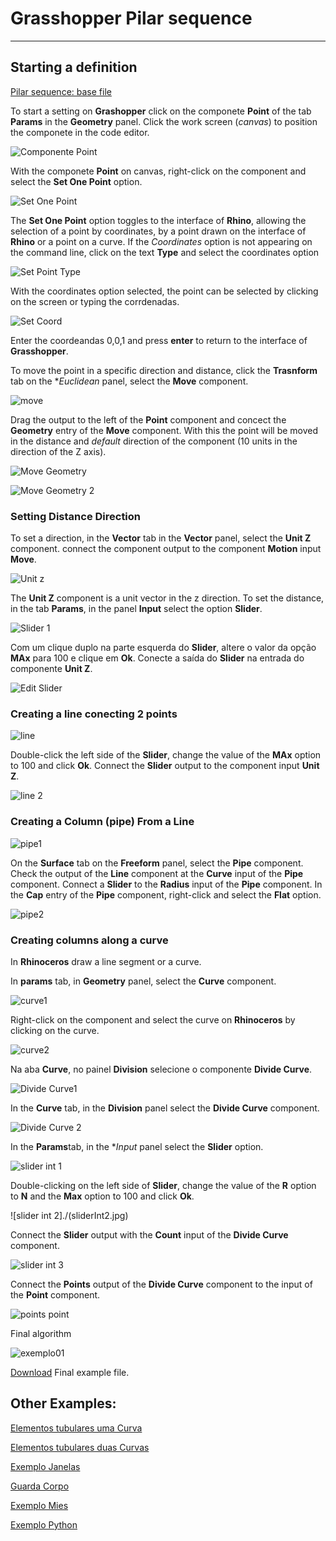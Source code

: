 # Grasshopper Pilar sequence

_______________

## Starting a definition

[Pilar sequence: base file](./Grasshopper_introdução.gh)

To start a setting on **Grashopper** click on the componete **Point** of the tab **Params** in the **Geometry** panel. Click the work screen (*canvas*) to position the componete in the code editor.

![Componente Point](./pointComp.jpg)

With the componete **Point** on canvas, right-click on the component and select the **Set One Point** option.

![Set One Point](./setOnepoint.jpg)

The **Set One Point** option toggles to the interface of **Rhino**, allowing the selection of a point by coordinates, by a point drawn on the interface of **Rhino** or a point on a curve. If the *Coordinates* option is not appearing on the command line, click on the text **Type** and select the coordinates option

![Set Point Type](./setPointType.png)

With the coordinates option selected, the point can be selected by clicking on the screen or typing the corrdenadas.

![Set Coord](./setPointCoord.png)

Enter the coordeandas 0,0,1 and press **enter** to return to the interface of **Grasshopper**.

To move the point in a specific direction and distance, click the **Trasnform** tab on the **Euclidean* panel, select the **Move** component.

![move](./MoveComp.png)

Drag the output to the left of the **Point** component and concect the **Geometry** entry of the **Move** component. With this the point will be moved in the distance and *default* direction of the component (10 units in the direction of the Z axis).

![Move Geometry](./MoveConect.png)

![Move Geometry 2](./move2.png)

### Setting Distance Direction

To set a direction, in the **Vector** tab in the **Vector** panel, select the **Unit Z** component. connect the component output to the component **Motion** input **Move**.

![Unit z](./unitZ.png)

The **Unit Z** component is a unit vector in the z direction. To set the distance, in the tab **Params**, in the panel **Input** select the option **Slider**.

![Slider 1](./slider1.png)

Com um clique duplo na parte esquerda do **Slider**, altere o valor da opção **MAx** para 100 e clique em **Ok**. Conecte a saída do **Slider** na entrada do componente **Unit Z**.

![Edit Slider](./editSlider.png)

### Creating a line conecting 2 points

![line](./line1.png)

Double-click the left side of the **Slider**, change the value of the **MAx** option to 100 and click **Ok**. Connect the **Slider** output to the component input **Unit Z**.

![line 2](./line2.png)

### Creating a Column (pipe) From a Line

![pipe1](./pipe1.png)

On the **Surface** tab on the **Freeform** panel, select the **Pipe** component. Check the output of the **Line** component at the **Curve** input of the **Pipe** component. Connect a **Slider** to the **Radius** input of the **Pipe** component. In the **Cap** entry of the **Pipe** component, right-click and select the **Flat** option.

![pipe2](./pipe2.png)

### Creating columns along a curve

In **Rhinoceros** draw a line segment or a curve.

In **params** tab, in **Geometry** panel, select the **Curve** component.

![curve1](./curve1.png)

Right-click on the component and select the curve on **Rhinoceros** by clicking on the curve.

![curve2](./curve2.png)

Na aba **Curve**, no painel **Division** selecione o componente **Divide Curve**.

![Divide Curve1](./divideCurve1.png)

In the **Curve** tab, in the **Division** panel select the **Divide Curve** component.

![Divide Curve 2](./divideCurve2.png)

In the **Params**tab, in the **Input* panel select the **Slider** option.

![slider int 1](./sliderInt1.png)

Double-clicking on the left side of **Slider**, change the value of the **R** option to **N** and the **Max** option to 100 and click **Ok**.

![slider int 2]./(sliderInt2.jpg)

Connect the **Slider** output with the **Count** input of the **Divide Curve** component.

![slider int 3](./sliderInt3.png)

Connect the **Points** output of the **Divide Curve** component to the input of the **Point** component.

![points point](./Points_Point.png)

Final algorithm

![exemplo01](./exemplo01.png)

[Download](./seq_pilares_final.gh) Final example file.

## Other Examples:

[Elementos tubulares uma Curva](./ELEMENTOS_TUBULARES_UMA_CURVA.gh)

[Elementos tubulares duas Curvas](./ELEMENTOS_TUBULARES_DUAS_CURVAS.gh)

[Exemplo Janelas](./exemplo_janela.gh)

[Guarda Corpo](./GUARDA-CORPO.gh)

[Exemplo Mies](./Exemplo_Mies_rhino7.gh)

[Exemplo Python](https://github.com/jonasbarbosa/trabalhofinalLPACAF)
